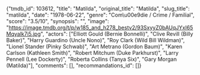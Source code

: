 {"tmdb_id": 103612, "title": "Matilda", "original_title": "Matilda", "slug_title": "matilda", "date": "1978-06-22", "genre": "Com\u00e9die / Crime / Familial", "score": "3.5/10", "synopsis": "", "image": "https://image.tmdb.org/t/p/w185_and_h278_bestv2/93SxyyZ0bAUqJYxI65Mqyalk7i5.jpg", "actors": ["Elliott Gould (Bernie Bonnelli)", "Clive Revill (Billy Baker)", "Harry Guardino (Uncle Nono)", "Roy Clark (Wild Bill Wildman)", "Lionel Stander (Pinky Schwab)", "Art Metrano (Gordon Baum)", "Karen Carlson (Kathleen Smith)", "Robert Mitchum (Duke Parkhurst)", "Larry Pennell (Lee Dockerty)", "Roberta Collins (Tanya Six)", "Gary Morgan (Matilda)"], "comments": [], "recommandations_id": []}